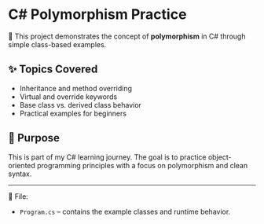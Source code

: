 # C# Polymorphism Practice

🧠 This project demonstrates the concept of **polymorphism** in C# through simple class-based examples.

## ✨ Topics Covered

- Inheritance and method overriding
- Virtual and override keywords
- Base class vs. derived class behavior
- Practical examples for beginners

## 🧪 Purpose

This is part of my C# learning journey. The goal is to practice object-oriented programming principles with a focus on polymorphism and clean syntax.

---------------------------------------------------------------------------------------------------

📁 File:
- `Program.cs` – contains the example classes and runtime behavior.

